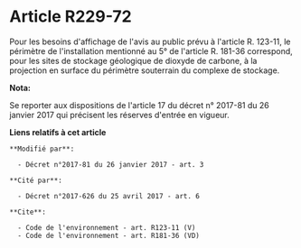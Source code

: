 # Article R229-72

Pour les besoins d'affichage de l'avis au public prévu à l'article R. 123-11, le périmètre de l'installation mentionné au 5°
de l'article R. 181-36 correspond, pour les sites de stockage géologique de dioxyde de carbone, à la projection en surface du
périmètre souterrain du complexe de stockage.

**Nota:**

Se reporter aux dispositions de l'article 17 du décret n° 2017-81 du 26 janvier 2017 qui précisent les réserves d'entrée en
vigueur.

**Liens relatifs à cet article**

	**Modifié par**:

	  - Décret n°2017-81 du 26 janvier 2017 - art. 3

	**Cité par**:

	  - Décret n°2017-626 du 25 avril 2017 - art. 6

	**Cite**:

	  - Code de l'environnement - art. R123-11 (V)
	  - Code de l'environnement - art. R181-36 (VD)
